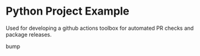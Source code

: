 # Python Project Example

Used for developing a github actions toolbox for automated PR checks and package releases.

bump